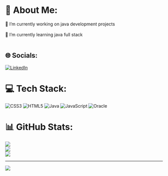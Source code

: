 # 💫 About Me:
🔭 I’m currently working on java development projects<br><br>🌱 I’m currently learning java full stack<br><br>


## 🌐 Socials:
[![LinkedIn](https://img.shields.io/badge/LinkedIn-%230077B5.svg?logo=linkedin&logoColor=white)](https://linkedin.com/in/https://www.linkedin.com/in/devakar-cs-945b41253?utm_source=share&utm_campaign=share_via&utm_content=profile&utm_medium=android_app) 

# 💻 Tech Stack:
![CSS3](https://img.shields.io/badge/css3-%231572B6.svg?style=for-the-badge&logo=css3&logoColor=white) ![HTML5](https://img.shields.io/badge/html5-%23E34F26.svg?style=for-the-badge&logo=html5&logoColor=white) ![Java](https://img.shields.io/badge/java-%23ED8B00.svg?style=for-the-badge&logo=openjdk&logoColor=white) ![JavaScript](https://img.shields.io/badge/javascript-%23323330.svg?style=for-the-badge&logo=javascript&logoColor=%23F7DF1E) ![Oracle](https://img.shields.io/badge/Oracle-F80000?style=for-the-badge&logo=oracle&logoColor=white)
# 📊 GitHub Stats:
![](https://github-readme-stats.vercel.app/api?username=DevakarcS&theme=dark&hide_border=false&include_all_commits=false&count_private=false)<br/>
![](https://github-readme-streak-stats.herokuapp.com/?user=DevakarcS&theme=dark&hide_border=false)<br/>
![](https://github-readme-stats.vercel.app/api/top-langs/?username=DevakarcS&theme=dark&hide_border=false&include_all_commits=false&count_private=false&layout=compact)

---
[![](https://visitcount.itsvg.in/api?id=DevakarcS&icon=0&color=0)](https://visitcount.itsvg.in)

<!-- Proudly created with GPRM ( https://gprm.itsvg.in ) -->
